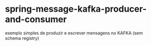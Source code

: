 # spring-message-kafka-producer-and-consumer
exemplo simples de produzir e escrever mensagens no KAFKA (sem schema registry)

